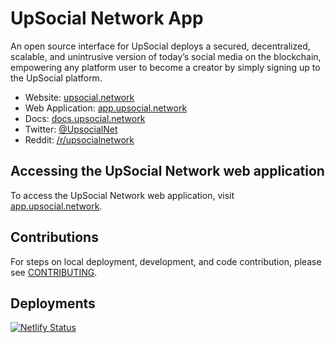 # UpSocial Network App

An open source interface for UpSocial deploys a secured, decentralized, scalable, and unintrusive version of today’s social media on the blockchain, empowering any platform user to become a creator by simply signing up to the UpSocial platform.

- Website: [upsocial.network](http://upsocial.network/)
- Web Application: [app.upsocial.network](https://app.upsocial.network)
- Docs: [docs.upsocial.network](https://docs.upsocial.network)
- Twitter: [@UpsocialNet](https://twitter.com/UpsocialNet)
- Reddit: [/r/upsocialnetwork](https://www.reddit.com/r/upsocialnetwork)

## Accessing the UpSocial Network web application

To access the UpSocial Network web application, visit [app.upsocial.network](https://app.upsocial.network).

## Contributions

For steps on local deployment, development, and code contribution, please see [CONTRIBUTING](./CONTRIBUTING.md).

## Deployments

[![Netlify Status](https://api.netlify.com/api/v1/badges/c9b8ce26-2fd7-497f-8aaf-51d1fea5291d/deploy-status)](https://app.netlify.com/sites/unruffled-snyder-b2165b/deploys)

